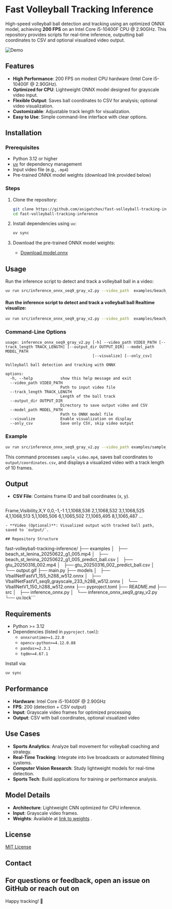 # Fast Volleyball Tracking Inference

High-speed volleyball ball detection and tracking using an optimized ONNX model, achieving **200 FPS** on an Intel Core i5-10400F CPU @ 2.90GHz. This repository provides scripts for real-time inference, outputting ball coordinates to CSV and optional visualized video output.

![Demo](https://github.com/asigatchov/fast-volleyball-tracking-inference/examples/output.gif)

## Features
- **High Performance**: 200 FPS on modest CPU hardware (Intel Core i5-10400F @ 2.90GHz).
- **Optimized for CPU**: Lightweight ONNX model designed for grayscale video input.
- **Flexible Output**: Saves ball coordinates to CSV for analysis; optional video visualization.
- **Customizable**: Adjustable track length for visualization.
- **Easy to Use**: Simple command-line interface with clear options.

## Installation

### Prerequisites
- Python 3.12 or higher
- [uv](https://github.com/astral-sh/uv) for dependency management
- Input video file (e.g., `.mp4`)
- Pre-trained ONNX model weights (download link provided below)

### Steps
1. Clone the repository:
   ```bash
   git clone https://github.com/asigatchov/fast-volleyball-tracking-inference.git
   cd fast-volleyball-tracking-inference
   ```

2. Install dependencies using `uv`:
   ```bash
   uv sync
   ```

3. Download the pre-trained ONNX model weights:
   - [Download model.onnx](#) <!-- Replace with actual link to weights, e.g., Google Drive or GitHub Releases -->

## Usage

Run the inference script to detect and track a volleyball ball in a video:

```bash
uv run src/inference_onnx_seq9_gray_v2.py --video_path  examples/beach_st_lenina_20250622_g1_005.mp4 --model_path  models/VballNetFastV1_seq9_grayscale_233_h288_w512.onnx --output_dir output/
```

#### Run the inference script to detect and track a volleyball ball  Realtime visualize:

```bash
uv run src/inference_onnx_seq9_gray_v2.py --video_path  examples/beach_st_lenina_20250622_g1_005.mp4 --model_path  models/VballNetFastV1_seq9_grayscale_233_h288_w512.onnx --visualize
```


### Command-Line Options
```
usage: inference_onnx_seq9_gray_v2.py [-h] --video_path VIDEO_PATH [--track_length TRACK_LENGTH] [--output_dir OUTPUT_DIR] --model_path MODEL_PATH
                                      [--visualize] [--only_csv]

Volleyball ball detection and tracking with ONNX

options:
  -h, --help            show this help message and exit
  --video_path VIDEO_PATH
                        Path to input video file
  --track_length TRACK_LENGTH
                        Length of the ball track
  --output_dir OUTPUT_DIR
                        Directory to save output video and CSV
  --model_path MODEL_PATH
                        Path to ONNX model file
  --visualize           Enable visualization on display
  --only_csv            Save only CSV, skip video output
```

### Example
```bash
uv run src/inference_onnx_seq9_gray_v2.py --video_path examples/sample_video.mp4 --model_path weights/model.onnx --output_dir output/ --track_length 10 --visualize
```

This command processes `sample_video.mp4`, saves ball coordinates to `output/coordinates.csv`, and displays a visualized video with a track length of 10 frames.

## Output
- **CSV File**: Contains frame ID and ball coordinates (x, y).
  ```csv
Frame,Visibility,X,Y
0,0,-1,-1
1,1,1068,536
2,1,1068,532
3,1,1068,525
4,1,1068,513
5,1,1065,506
6,1,1065,502
7,1,1065,495
8,1,1065,487
  ...
  ```
- **Video (Optional)**: Visualized output with tracked ball path, saved to `output/`.

## Repository Structure
```
fast-volleyball-tracking-inference/
├── examples
│   ├── beach_st_lenina_20250622_g1_005.mp4
│   ├── beach_st_lenina_20250622_g1_005_predict_ball.csv
│   ├── gtu_20250316_002.mp4
│   ├── gtu_20250316_002_predict_ball.csv
│   └── output.gif
├── main.py
├── models
│   ├── VballNetFastV1_155_h288_w512.onnx
│   ├── VballNetFastV1_seq9_grayscale_233_h288_w512.onnx
│   └── VballNetV1_150_h288_w512.onnx
├── pyproject.toml
├── README.md
├── src
│   ├── inference_onnx.py
│   └── inference_onnx_seq9_gray_v2.py
└── uv.lock```

## Requirements
- Python >= 3.12
- Dependencies (listed in `pyproject.toml`):
  - `onnxruntime>=1.22.0`
  - `opencv-python>=4.12.0.88`
  - `pandas>=2.3.1`
  - `tqdm>=4.67.1`

Install via:
```bash
uv sync
```

## Performance
- **Hardware**: Intel Core i5-10400F @ 2.90GHz
- **FPS**: 200 (detection + CSV output)
- **Input**: Grayscale video frames for optimized processing
- **Output**: CSV with ball coordinates, optional visualized video

## Use Cases
- **Sports Analytics**: Analyze ball movement for volleyball coaching and strategy.
- **Real-Time Tracking**: Integrate into live broadcasts or automated filming systems.
- **Computer Vision Research**: Study lightweight models for real-time detection.
- **Sports Tech**: Build applications for training or performance analysis.

## Model Details
- **Architecture**: Lightweight CNN optimized for CPU inference.
- **Input**: Grayscale video frames.
- **Weights**: Available at [link to weights](#) <!-- Replace with actual link -->.


## License
[MIT License](LICENSE)

## Contact
For questions or feedback, open an issue on GitHub or reach out on
---

Happy tracking! 🏐